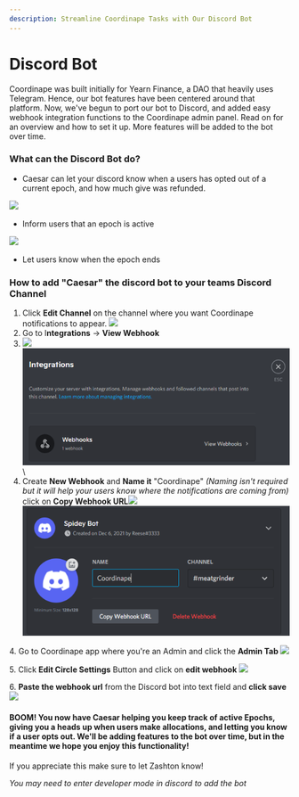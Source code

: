 ```yaml
---
description: Streamline Coordinape Tasks with Our Discord Bot
---
```


# Discord Bot

Coordinape was built initially for Yearn Finance, a DAO that heavily uses Telegram. Hence, our bot features have been centered around that platform. Now, we've begun to port our bot to Discord, and added easy webhook integration functions to the Coordinape admin panel. Read on for an overview and how to set it up. More features will be added to the bot over time.

### What can the Discord Bot do?

* Caesar can let your discord know when a users has opted out of a current epoch, and how much give was refunded.

![](<../../images/Bot Opted Out.jpg>)

* Inform users that an epoch is active

![](<../../images/Bot Comment.jpg>)

* Let users know when the epoch ends

### How to add "Caesar" the discord bot to your teams Discord Channel

1. Click **Edit Channel** on the channel where you want Coordinape notifications to appear. ![](<../../images/Edit Channel.jpg>)
2. Go to I**ntegrations** -> **View Webhook**
3. ![](../../images/Integrations.jpg)\
   <img src="../../.gitbook/assets/image (9) (1).png" alt="" data-size="original">\\
4. Create **New Webhook** and **Name it** "Coordinape" _(Naming isn't required but it will help your users know where the notifications are coming from)_ click on **Copy Webhook URL**![](<../../images/New Webhook.jpg>)\
   ![](<../../.gitbook/assets/image (26) (1).png>)

4\. Go to Coordinape app where you're an Admin and click the **Admin Tab** ![](../../images/Admin.jpg)

5\. Click **Edit Circle Settings** Button and click on **edit webhook** ![](<../../images/Circle Settings.jpg>)

6\. **Paste the webhook url** from the Discord bot into text field and **click save** ![](<../../images/Discord Webook.jpg>)

#### BOOM! You now have Caesar helping you keep track of active Epochs, giving you a heads up when users make allocations, and letting you know if a user opts out. We'll be adding features to the bot over time, but in the meantime we hope you enjoy this functionality!

If you appreciate this make sure to let Zashton know!

_You may need to enter developer mode in discord to add the bot_
